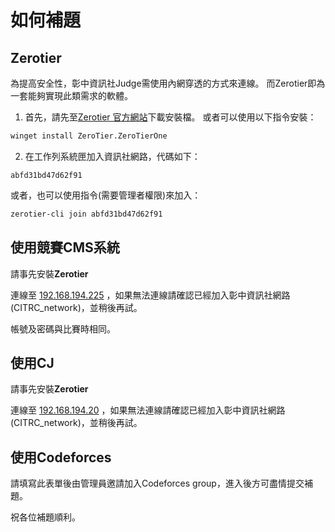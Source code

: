 # 如何補題

## Zerotier

為提高安全性，彰中資訊社Judge需使用內網穿透的方式來連線。
而Zerotier即為一套能夠實現此類需求的軟體。

1. 首先，請先至[Zerotier 官方網站](https://www.zerotier.com/download/)下載安裝檔。
或者可以使用以下指令安裝：
```bash
winget install ZeroTier.ZeroTierOne
```

2. 在工作列系統匣加入資訊社網路，代碼如下：

```
abfd31bd47d62f91
```

或者，也可以使用指令(需要管理者權限)來加入：

```bash
zerotier-cli join abfd31bd47d62f91
```

## 使用競賽CMS系統

請事先安裝**Zerotier**

連線至 [192.168.194.225](http://192.168.194.225/) ，如果無法連線請確認已經加入彰中資訊社網路(CITRC_network)，並稍後再試。

帳號及密碼與比賽時相同。

## 使用CJ

請事先安裝**Zerotier**

連線至 [192.168.194.20](http://192.168.194.20/) ，如果無法連線請確認已經加入彰中資訊社網路(CITRC_network)，並稍後再試。

## 使用Codeforces

請填寫此表單後由管理員邀請加入Codeforces group，進入後方可盡情提交補題。

祝各位補題順利。